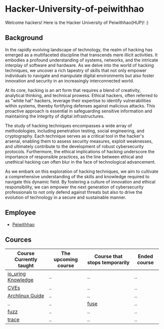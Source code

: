 # Hacker-University-of-peiwithhao
Welcome hackers!
Here is the Hacker University of Peiwithhao(HUP)! :)

## Background
In the rapidly evolving landscape of technology, the realm of hacking has emerged as a multifaceted discipline that transcends mere illicit activities. It embodies a profound understanding of systems, networks, and the intricate interplay of software and hardware. As we delve into the world of hacking techniques, we uncover a rich tapestry of skills that not only empower individuals to navigate and manipulate digital environments but also foster innovation and security in an increasingly interconnected world.

At its core, hacking is an art form that requires a blend of creativity, analytical thinking, and technical prowess. Ethical hackers, often referred to as "white hat" hackers, leverage their expertise to identify vulnerabilities within systems, thereby fortifying defenses against malicious attacks. This proactive approach is essential in safeguarding sensitive information and maintaining the integrity of digital infrastructures.

The study of hacking techniques encompasses a wide array of methodologies, including penetration testing, social engineering, and cryptography. Each technique serves as a critical tool in the hacker's arsenal, enabling them to assess security measures, exploit weaknesses, and ultimately contribute to the development of robust cybersecurity protocols. Furthermore, the ethical implications of hacking underscore the importance of responsible practices, as the line between ethical and unethical hacking can often blur in the face of technological advancement.

As we embark on this exploration of hacking techniques, we aim to cultivate a comprehensive understanding of the skills and knowledge required to navigate this dynamic field. By fostering a culture of innovation and ethical responsibility, we can empower the next generation of cybersecurity professionals to not only defend against threats but also to drive the evolution of technology in a secure and sustainable manner.

## Employee
+ [Peiwithhao](https://github.com/peiwithhao)


## Cources
|Course Currently taught|The upcoming course|Course that stops temporarily|Ended course|
|--|--|--|--|
|[io_uring Knowledge](https://github.com/peiwithhao/Hacker-University-of-peiwithhao/tree/main/io_uring)|..|..|..|
|[CVEs](https://github.com/peiwithhao/Hacker-University-of-peiwithhao/tree/main/CVEs)|..|..|..|
|[Archlinux Guide](https://github.com/peiwithhao/Hacker-University-of-peiwithhao/tree/main/archlinux_guide)|..|..|..|
|..|..|[fuse](https://github.com/peiwithhao/Hacker-University-of-peiwithhao/tree/main/fuse)|..|
|[fuzz](https://github.com/peiwithhao/Hacker-University-of-peiwithhao/tree/main/fuzz)|..|..|..|
|[trace](https://github.com/peiwithhao/Hacker-University-of-peiwithhao/tree/main/trace)|..|..|..|
